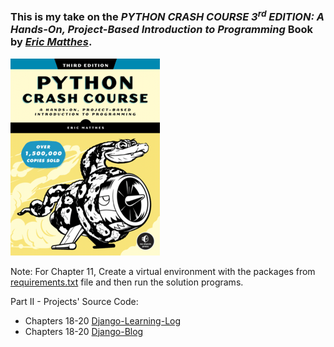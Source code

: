 ### This is my take on the _PYTHON CRASH COURSE 3<sup>rd</sup> EDITION: A Hands-On, Project-Based Introduction to Programming_ Book by _[Eric Matthes](https://ehmatthes.github.io/)_.

![Python Crash Course 3rd Edition](PythonCrashCourse3e_front.png)

Note: For Chapter 11, Create a virtual environment with the packages from [requirements.txt](Exercises/Ch11/requirements.txt) file and then run the solution programs.

Part II - Projects' Source Code:
- Chapters 18-20 [Django-Learning-Log](https://github.com/Shreehar-KE/pcc-django-learning-log)
- Chapters 18-20 [Django-Blog](https://github.com/Shreehar-KE/pcc-django-blog)
